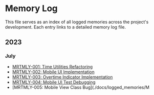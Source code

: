 # Memory Log

This file serves as an index of all logged memories across the project's development. Each entry links to a detailed memory log file.

## 2023

### July
- [MRTMLY-001: Time Utilities Refactoring](./docs/logged_memories/MRTMLY-001-time-utilities-refactoring.md)
- [MRTMLY-002: Mobile UI Implementation](./docs/logged_memories/MRTMLY-002-mobile-ui-implementation.md)
- [MRTMLY-003: Overtime Indicator Implementation](./docs/logged_memories/MRTMLY-003-overtime-indicator-implementation.md)
- [MRTMLY-004: Mobile UI Test Debugging](./docs/logged_memories/MRTMLY-004-mobile-ui-test-debugging.md)
- [MRTMLY-005: Mobile View Class Bug](./docs/logged_memories/M